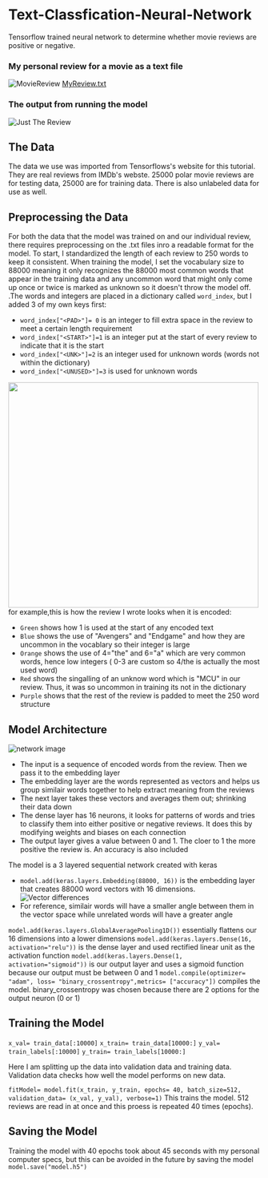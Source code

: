 # Text-Classfication-Neural-Network
Tensorflow trained neural network to determine whether movie reviews are positive or negative. 

### My personal review for a movie as a text file
![MovieReview](https://user-images.githubusercontent.com/106715980/178888250-c5028fde-603a-4589-846c-c9826f707fe7.png)
[MyReview.txt](https://github.com/Aiden-Robinson/Text-Classfication-Neural-Network/files/9108176/MyReview.txt)

### The output from running the model
![Just The Review](https://user-images.githubusercontent.com/106715980/178889667-b650683e-d186-4d8c-ab3c-9e514e6ce568.png)

## The Data
The data we use was imported from Tensorflows's website for this tutorial. They are real reviews from IMDb's webste. 25000 polar movie reviews are for testing data, 25000 are for training data. There is also unlabeled data for use as well.



## Preprocessing the Data
For both the data that the model was trained on and our individual review, there requires preprocessing on the .txt files inro a readable format for the model. To start, I standardized the length of each review to 250 words to keep it consistent. When training the model, I set the vocabulary size to 88000 meaning it only recognizes the 88000 most common words that appear in the training data and any uncommon word that might only come up once or twice is marked as unknown so it doesn't throw the model off. .The words and integers are placed in a dictionary called `word_index`, but I added 3 of my own keys first:
- `word_index["<PAD>"]= 0` is an integer to fill extra space in the review to meet a certain length requirement 
- `word_index["<START>"]=1` is an integer put at the start of every review to indicate that it is the start
- `word_index["<UNK>"]=2` is an integer used for unknown words (words not within the dictionary)
- `word_index["<UNUSED>"]=3` is used for unknown words


<img width= "500" height= "450" src= "https://user-images.githubusercontent.com/106715980/178895195-3f9081a1-9df7-4d1c-abc6-085c6fe58b00.png">
for example,this is how the review I wrote looks when it is encoded:


- `Green` shows how 1 is used at the start of any encoded text
- `Blue` shows the use of "Avengers" and "Endgame" and how they are uncommon in the vocablary so their integer is large
- `Orange` shows the use of 4="the" and 6="a" which are very common words, hence low integers ( 0-3 are custom so 4/the is actually the most used word)
- `Red` shows the singalling of an unknow word which is "MCU" in our review. Thus, it was so uncommon in training its not in the dictionary
- `Purple` shows that the rest of the review is padded to meet the 250 word structure

## Model Architecture
![network image](https://user-images.githubusercontent.com/106715980/179132027-0b3d2960-b66a-479f-a85e-9ba6e009e7a3.png)
- The input is a sequence of encoded words from the review. Then we pass it to the embedding layer
- The embedding layer are the words represented as vectors and helps us group similair words together to help extract meaning from the reviews
- The next layer takes these vectors and averages them out; shrinking their data down 
- The dense layer has 16 neurons, it looks for patterns of words and tries to classify them into either positive or negative reviews. It does this by modifying weights and biases on each connection
- The output layer gives a value between 0 and 1. The cloer to 1 the more positive the review is. An accuracy is also included

The model is a 3 layered sequential network created with keras
- `model.add(keras.layers.Embedding(88000, 16))` is the embedding layer that creates 88000 word vectors with 16 dimensions. 
![Vector differences](https://user-images.githubusercontent.com/106715980/179017708-61ec6d5f-1579-42a6-831f-5747df34fa0a.png)
- For reference, similair words will have a smaller angle between them in the vector space while unrelated words will have a greater angle

`model.add(keras.layers.GlobalAveragePooling1D())` essentially flattens our 16 dimensions into a lower dimensions
`model.add(keras.layers.Dense(16, activation="relu"))` is the dense layer and used rectified linear unit as the activation function
`model.add(keras.layers.Dense(1, activation="sigmoid"))` is our output layer and uses a sigmoid function because our output must be between 0 and 1
`model.compile(optimizer= "adam", loss= "binary_crossentropy",metrics= ["accuracy"])` compiles the model. binary_crossentropy was chosen because there are 2 options for the output neuron (0 or 1)

## Training the Model
 `x_val= train_data[:10000]`
`x_train= train_data[10000:]`
`y_val= train_labels[:10000]`
`y_train= train_labels[10000:]`

Here I am splitting up the data into validation data and training data. Validation data checks how well the model performs on new data.

`fitModel= model.fit(x_train, y_train, epochs= 40, batch_size=512, validation_data= (x_val, y_val), verbose=1)` This trains the model. 512 reviews are read in at once and this proess is repeated 40 times (epochs).
## Saving the Model
Training the model with 40 epochs took about 45 seconds with my personal computer specs, but this can be avoided in the future by saving the model
`model.save("model.h5")`
